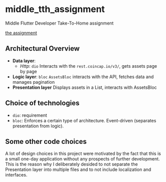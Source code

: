 # middle_tth_assignment
Middle Flutter Developer Take-To-Home assignment

[the assignment](https://docs.google.com/document/d/1YNYYau6YO1RCf_p_hGypc0YvEvrQ9R1dIoaz1SGJAtM/edit?tab=t.0)

## Architectural Overview

- **Data layer**:
  - _Http_: `dio`
    Interacts with the `rest.coincap.io/v3/`, gets assets page by page
- **Logic layer**: `bloc`
  `AssetsBloc` interacts with the API, fetches data and manages pagination
- **Presentation layer**
  Displays assets in a List, interacts with AssetsBloc
    
## Choice of technologies
- `dio`: requirement
- `bloc`: Enforces a certain type of architecture. Event-driven (separates presentation from logic).

## Some other code choices
A lot of design choices in this project were motivated by the fact that this is a small one-day application without any prospects of further development. This is the reason why I deliberately desided to not separate the Presentation layer into multiple files and to not include localization and interfaces.

